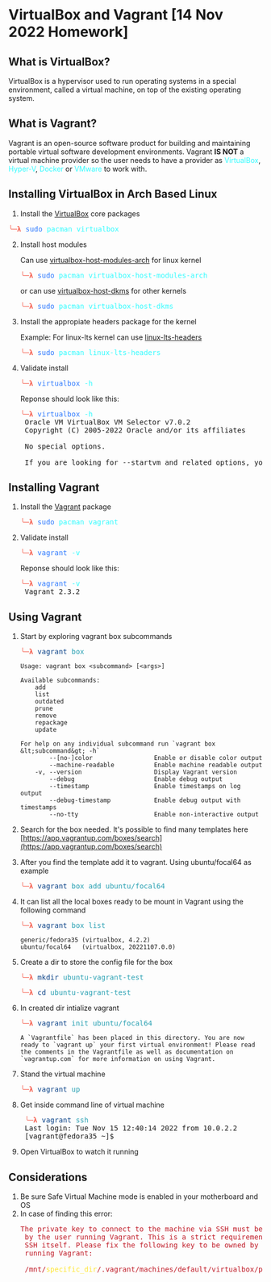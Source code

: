 # VirtualBox and Vagrant [14 Nov 2022 Homework]

## What is VirtualBox?

VirtualBox is a hypervisor used to run operating systems in a special environment, called a virtual machine, on top of the existing operating system.

## What is Vagrant?

Vagrant is an open-source software product for building and maintaining portable virtual software development environments. Vagrant <strong>IS NOT</strong> a virtual machine provider so the user needs to have a provider as <font color="#33FCFF">VirtualBox</font>, <font color="#33FCFF">Hyper-V</font>, <font color="#33FCFF">Docker</font> or <font color="#33FCFF">VMware</font> to work with.

## Installing VirtualBox in Arch Based Linux

1. Install the [VirtualBox](https://archlinux.org/packages/?name=virtualbox) core packages

<pre><font color="#F66151"><b>╰─λ</b></font> <font color="#337DFF">sudo</font> <font color="#33FCFF">pacman</font> <font color="#33FCFF">virtualbox</font></pre>

2. Install host modules

   Can use [virtualbox-host-modules-arch](https://archlinux.org/packages/?name=virtualbox-host-modules-arch) for linux kernel

    <pre><font color="#F66151"><b>╰─λ</b></font> <font color="#337DFF">sudo</font> <font color="#33FCFF">pacman</font> <font color="#33FCFF">virtualbox-host-modules-arch</font></pre>

   or can use [virtualbox-host-dkms](https://archlinux.org/packages/?name=virtualbox-host-dkms) for other kernels

    <pre><font color="#F66151"><b>╰─λ</b></font> <font color="#337DFF">sudo</font> <font color="#33FCFF">pacman</font> <font color="#33FCFF">virtualbox-host-dkms</font></pre>

3. Install the appropiate headers package for the kernel

   Example: For linux-lts kernel can use [linux-lts-headers](https://archlinux.org/packages/?name=linux-lts-headers)

    <pre><font color="#F66151"><b>╰─λ</b></font> <font color="#337DFF">sudo</font> <font color="#33FCFF">pacman</font> <font color="#33FCFF">linux-lts-headers</font></pre>

4. Validate install

    <pre><font color="#F66151"><b>╰─λ</b></font> <font color="#337DFF">virtualbox</font> <font color="#33FCFF">-h</font></pre>

   Reponse should look like this:

    <pre><font color="#F66151"><b>╰─λ</b></font> <font color="#337DFF">virtualbox</font> <font color="#33FCFF">-h</font>
    Oracle VM VirtualBox VM Selector v7.0.2
    Copyright (C) 2005-2022 Oracle and/or its affiliates
   
    No special options.
   
    If you are looking for --startvm and related options, you need to use VirtualBoxVM.</pre>

## Installing Vagrant

1. Install the [Vagrant](https://archlinux.org/packages/?name=vagrant) package

   <pre><font color="#F66151"><b>╰─λ</b></font> <font color="#337DFF">sudo</font> <font color="#33FCFF">pacman</font> <font color="#33FCFF">vagrant</font></pre>

2. Validate install
   <pre><font color="#F66151"><b>╰─λ</b></font> <font color="#337DFF">vagrant</font> <font color="#33FCFF">-v</font>
   </pre>

    Reponse should look like this:
    <pre><font color="#F66151"><b>╰─λ</b></font> <font color="#337DFF">vagrant</font> <font color="#33FCFF">-v</font>
    Vagrant 2.3.2</pre>

## Using Vagrant

1. Start by exploring vagrant box subcommands

   <pre><font color="#F66151"><b>╰─λ</b></font> <font color="#12488B">vagrant</font> <font color="#2AA1B3">box</font></pre>

   ```
   Usage: vagrant box <subcommand> [<args>]

   Available subcommands:
       add
       list
       outdated
       prune
       remove
       repackage
       update

   For help on any individual subcommand run `vagrant box &lt;subcommand&gt; -h`
           --[no-]color                 Enable or disable color output
           --machine-readable           Enable machine readable output
       -v, --version                    Display Vagrant version
           --debug                      Enable debug output
           --timestamp                  Enable timestamps on log output
           --debug-timestamp            Enable debug output with timestamps
           --no-tty                     Enable non-interactive output
   ```

2. Search for the box needed. It's possible to find many templates here [https://app.vagrantup.com/boxes/search](https://app.vagrantup.com/boxes/search)

3. After you find the template add it to vagrant. Using ubuntu/focal64 as example

    <pre><font color="#F66151"><b>╰─λ</b></font> <font color="#12488B">vagrant</font> <font color="#2AA1B3">box</font> <font color="#2AA1B3">add</font> <font color="#2AA1B3">ubuntu/focal64</font></pre>

4. It can list all the local boxes ready to be mount in Vagrant using the following command

    <pre><font color="#F66151"><b>╰─λ</b></font> <font color="#12488B">vagrant</font> <font color="#2AA1B3">box</font> <font color="#2AA1B3">list</font></pre>
    ```
    generic/fedora35 (virtualbox, 4.2.2)
    ubuntu/focal64   (virtualbox, 20221107.0.0)
    ```

5. Create a dir to store the config file for the box
   <pre><font color="#F66151"><b>╰─λ</b></font> <font color="#12488B">mkdir</font> <font color="#2AA1B3">ubuntu-vagrant-test</font></pre>
   <pre><font color="#F66151"><b>╰─λ</b></font> <font color="#12488B">cd</font> <font color="#2AA1B3">ubuntu-vagrant-test</font></pre>

6. In created dir intialize vagrant
   <pre><font color="#F66151"><b>╰─λ</b></font> <font color="#12488B">vagrant</font> <font color="#2AA1B3">init</font> <font color="#2AA1B3">ubuntu/focal64</font></pre>
   ```
   A `Vagrantfile` has been placed in this directory. You are now
   ready to `vagrant up` your first virtual environment! Please read
   the comments in the Vagrantfile as well as documentation on
   `vagrantup.com` for more information on using Vagrant.
   ```
7. Stand the virtual machine
    <pre><font color="#F66151"><b>╰─λ</b></font> <font color="#12488B">vagrant</font> <font color="#2AA1B3">up</font></pre>

8. Get inside command line of virtual machine
    <pre> <font color="#F66151"><b>╰─λ</b></font> <font color="#12488B">vagrant</font> <font color="#2AA1B3">ssh</font>
    Last login: Tue Nov 15 12:40:14 2022 from 10.0.2.2
    [vagrant@fedora35 ~]$</pre>

9. Open VirtualBox to watch it running


## Considerations

1. Be sure Safe Virtual Machine mode is enabled in your motherboard and OS
2. In case of finding this error:
    <pre><font color="#C01C28">The private key to connect to the machine via SSH must be owned</font>
    <font color="#C01C28">by the user running Vagrant. This is a strict requirement from</font>
    <font color="#C01C28">SSH itself. Please fix the following key to be owned by the user</font>
    <font color="#C01C28">running Vagrant:</font>

    <font color="#C01C28">/mnt/<font color="#FFE633">specific_dir</font>/.vagrant/machines/default/virtualbox/private_key</font>
    </pre>
